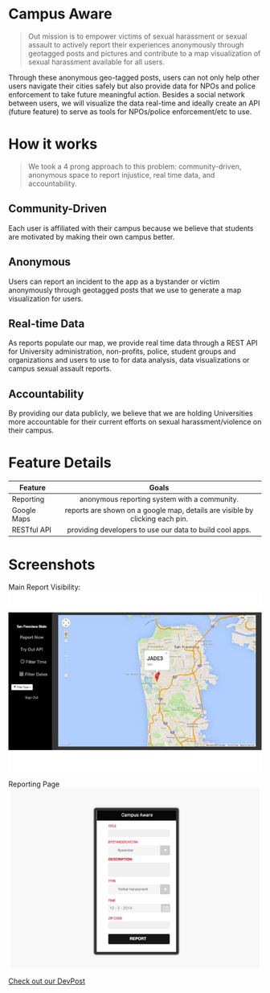 # Campus Aware

> Out mission is to empower victims of sexual harassment or sexual assault to actively report their experiences anonymously through geotagged posts and pictures and contribute to a map visualization of sexual harassment available for all users. 

Through these anonymous geo-tagged posts, users can not only help other users navigate their cities safely but also provide data for NPOs and police enforcement to take future meaningful action. Besides a social network between users, we will visualize the data real-time and ideally create an API (future feature) to serve as tools for NPOs/police enforcement/etc  to use.




# How it works
> We took a 4 prong approach to this problem: community-driven, anonymous space to report injustice, real time data, and accountability.

## Community-Driven
Each user is affiliated with their campus because we believe that students are motivated by making their own campus better.

## Anonymous
Users can report an incident to the app as a bystander or victim anonymously through geotagged posts that we use to generate a map visualization for users.

## Real-time Data
As reports populate our map, we provide real time data through a REST API for University administration, non-profits, police, student groups and organizations and users to use to for data analysis, data visualizations or campus sexual assault reports.

## Accountability
By providing our data publicly, we believe that we are holding Universities more accountable for their current efforts on sexual harassment/violence on their campus.



# Feature Details

| Feature       | Goals                                        |
| ------------- |:--------------------------------------------:|
| Reporting     | anonymous reporting system with a community. |
| Google Maps   | reports are shown on a google map, details are visible by clicking each pin.|
| RESTful API   | providing developers to use our data to build cool apps.|



# Screenshots

Main Report Visibility: 
![alt text](https://github.com/graceeunbekim/CampusAware/blob/master/image/main_image.jpg "Main Page")

Reporting Page
![alt text](https://github.com/graceeunbekim/CampusAware/blob/master/image/report_page.jpg "Reporting Page")

[Check out our DevPost](http://devpost.com/software/visualizing-tool)